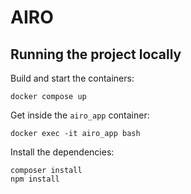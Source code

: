 # AIRO

## Running the project locally

Build and start the containers:

```
docker compose up
```

Get inside the `airo_app` container:

```
docker exec -it airo_app bash
```

Install the dependencies:

```
composer install
npm install
```
